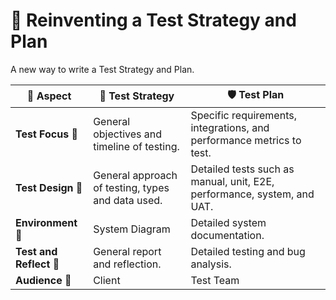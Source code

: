 # 🧪 Reinventing a Test Strategy and Plan
A new way to write a Test Strategy and Plan.

| 🧊 Aspect               | 🚀 Test Strategy                                                            | 🛡️ Test Plan                                                                                                     |
| ------------------------ | ----------------------------------------------------------------------------- | ----------------------------------------------------------------------------------------------------------------- |
| **Test Focus** 💫             | General objectives and timeline of testing.                              | Specific requirements, integrations,  and performance metrics to test.                                  |
| **Test Design** 📐       | General approach of testing, types and data used.                 | Detailed tests such as manual, unit, E2E, performance, system, and UAT.                                |
| **Environment** 📝 | System Diagram                                | Detailed system documentation.                                              |
| **Test and Reflect** 🐞 | General report and reflection.                     | Detailed testing and bug analysis.                         |
| **Audience** 👥          | Client                                                                  | Test Team                                                                                                          |
